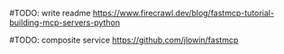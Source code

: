 
#TODO: write readme
https://www.firecrawl.dev/blog/fastmcp-tutorial-building-mcp-servers-python

#TODO: composite service
https://github.com/jlowin/fastmcp

